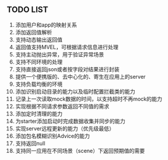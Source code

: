 TODO LIST
---


1. 添加用户和app的映射关系
2. 添加返回值解析
3. 支持动态输出返回值
4. 返回值支持MVEL，可根据请求信息进行处理
5. 支持主动抛出异常，用于验证异常场景
6. 支持不同环境的处理
7. 支持直接返回json或者按字段对结果进行封装
8. 提供一个便携版的、去中心化的、寄生在应用上的server
9. 支持负载均衡的环境
10. 添加识别启动目录的能力以及临时配置拦截类的能力
11. 记录上一次读取mock数据的时间，以支持超时不再mock的能力
12. 实现根据不同请求参数返回不同值的需求
13. 添加定时清理的能力
14. 为starter添加启动时完成数据收集并同步的能力
15. 实现server远程更新的能力（优先级最低）
16. 添加包名模糊识别Advice的能力 
17. 支持返回null
18. 支持同一应用在不同场景（scene）下返回预期值的需要
